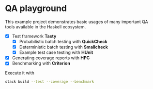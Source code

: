 QA playground
=============

This example project demonstrates basic usages of many important QA tools
available in the Haskell ecosystem.

- [x] Test framework **Tasty**
    - [x] Probabilistic batch testing with **QuickCheck**
    - [x] Deterministic batch testing with **Smallcheck**
    - [x] Example test case testing with **HUnit**
- [x] Generating coverage reports with **HPC**
- [x] Benchmarking with **Criterion**

Execute it with

```bash
stack build --test --coverage --benchmark
```
